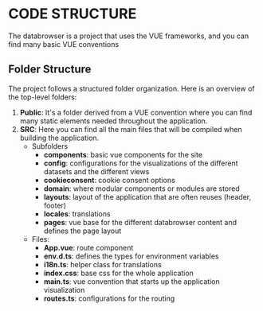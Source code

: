 <!--
SPDX-FileCopyrightText: NOI Techpark <digital@noi.bz.it>

SPDX-License-Identifier: CC0-1.0
-->

# CODE STRUCTURE

The databrowser is a project that uses the VUE frameworks, and you can find many basic VUE conventions

## Folder Structure

The project follows a structured folder organization. Here is an overview of the top-level folders:

1. **Public**: It's a folder derived from a VUE convention where you can find many static elements needed throughout the application.
1. **SRC**: Here you can find all the main files that will be compiled when building the application.
   - Subfolders
     - **components**: basic vue components for the site
     - **config**: configurations for the visualizations of the different datasets and the different views
     - **cookieconsent**: cookie consent options
     - **domain**: where modular components or modules are stored
     - **layouts**: layout of the application that are often reuses (header, footer)
     - **locales**: translations
     - **pages**: vue base for the different databrowser content and defines the page layout
   - Files:
     - **App.vue**: route component
     - **env.d.ts**: defines the types for environment variables
     - **i18n.ts**: helper class for translations
     - **index.css**: base css for the whole application
     - **main.ts**: vue convention that starts up the application visualization
     - **routes.ts**: configurations for the routing
